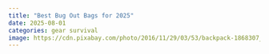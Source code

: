 ```yaml
---
title: "Best Bug Out Bags for 2025"
date: 2025-08-01
categories: gear survival
image: https://cdn.pixabay.com/photo/2016/11/29/03/53/backpack-1868307_960_720.jpg
---
```

